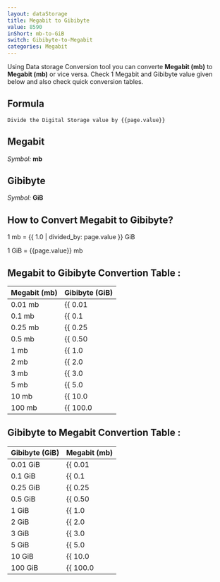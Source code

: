 ```yaml
---
layout: dataStorage
title: Megabit to Gibibyte
value: 8590
inShort: mb-to-GiB
switch: Gibibyte-to-Megabit
categories: Megabit
---
```


Using Data storage Conversion tool you can converte **Megabit (mb)** to **Megabit (mb)** or vice versa. Check 1 Megabit and Gibibyte value given below and also check quick conversion tables.

## Formula
`Divide the Digital Storage value by {{page.value}}`

## Megabit
*Symbol:* **mb**

## Gibibyte
*Symbol:* **GiB**

## How to Convert Megabit to Gibibyte?

1 mb = {{ 1.0 | divided_by: page.value }} GiB

1 GiB = {{page.value}} mb


## Megabit to Gibibyte Convertion Table :

| Megabit (mb) | Gibibyte (GiB) |
| ---- | ---- |
| 0.01 mb | {{ 0.01 | divided_by: page.value }} GiB |
| 0.1 mb | {{ 0.1 | divided_by: page.value }} GiB |
| 0.25 mb | {{ 0.25 | divided_by: page.value }} GiB |
| 0.5 mb | {{ 0.50 | divided_by: page.value }} GiB |
| 1 mb | {{ 1.0 | divided_by: page.value }} GiB |
| 2 mb | {{ 2.0 | divided_by: page.value }} GiB |
| 3 mb | {{ 3.0 | divided_by: page.value }} GiB |
| 5 mb | {{ 5.0 | divided_by: page.value }} GiB |
| 10 mb | {{ 10.0 | divided_by: page.value }} GiB |
| 100 mb | {{ 100.0 | divided_by: page.value }} GiB |

## Gibibyte to Megabit Convertion Table :

| Gibibyte (GiB) | Megabit (mb) |
| ---- | ---- |
| 0.01 GiB | {{ 0.01 | times: page.value }} mb |
| 0.1 GiB | {{ 0.1 | times: page.value }} mb |
| 0.25 GiB | {{ 0.25 | times: page.value }} mb |
| 0.5 GiB | {{ 0.50 | times: page.value }} mb |
| 1 GiB | {{ 1.0 | times: page.value }} mb |
| 2 GiB | {{ 2.0 | times: page.value }} mb |
| 3 GiB | {{ 3.0 | times: page.value }} mb |
| 5 GiB | {{ 5.0 | times: page.value }} mb |
| 10 GiB | {{ 10.0 | times: page.value }} mb |
| 100 GiB | {{ 100.0 | times: page.value }} mb |


<script>
document.getElementById('selectInput')[6].selected = true
document.getElementById('selectOutput')[13].selected = true
</script>
